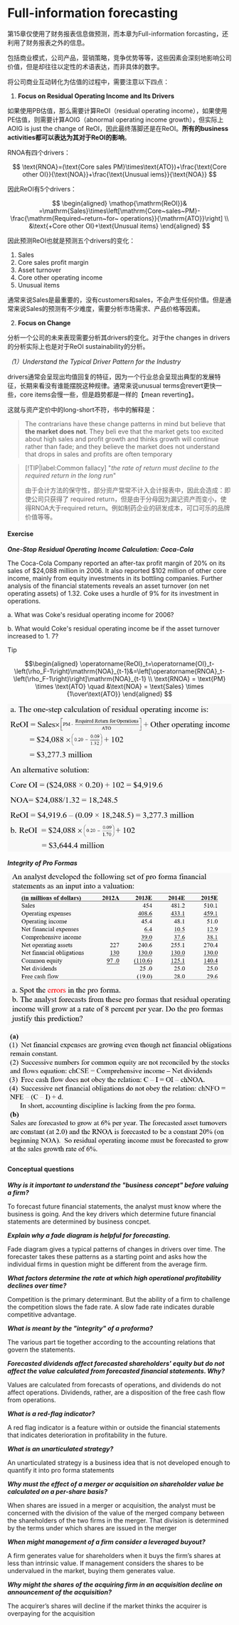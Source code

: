 # Full-information forecasting

第15章仅使用了财务报表信息做预测，而本章为Full-information forcasting，还利用了财务报表之外的信息。


包括商业模式，公司产品，营销策略，竞争优势等等，这些因素会深刻地影响公司价值，但是却往往以定性的术语表达，而非具体的数字。


将公司商业互动转化为估值的过程中，需要注意以下四点：


1. **Focus on Residual Operating Income and Its Drivers**

如果使用PB估值，那么需要计算ReOI（residual operating income），如果使用PE估值，则需要计算AOIG（abnormal operating income growth），但实际上AOIG is just the change of ReOI，因此最终落脚还是在ReOI。**所有的business activities都可以表达为其对于ReOI的影响**。

RNOA有四个drivers：

$$
\text{RNOA}=(\text{Core sales PM}\times\text{ATO})+\frac{\text{Core other OI}}{\text{NOA}}+\frac{\text{Unusual iems}}{\text{NOA}}
$$

因此ReOI有5个drivers：

$$
\begin{aligned}
\mathop{\mathrm{ReOI}}& =\mathrm{Sales}\times\left[\mathrm{Core~sales~PM}-\frac{\mathrm{Required~return~for~ operations}}{\mathrm{ATO}}\right]  \\
&\text{+Core other OI}+\text{Unusual items}
\end{aligned}
$$

因此预测ReOI也就是预测五个drivers的变化：

1. Sales
2. Core sales profit margin
3. Asset turnover
4. Core other operating income
5. Unusual items

通常来说Sales是最重要的，没有customers和sales，不会产生任何价值。但是通常来说Sales的预测有不少难度，需要分析市场需求、产品价格等因素。

2. **Focus on Change**

分析一个公司的未来表现需要分析其drivers的变化。对于the changes in drivers的分析实际上也是对于ReOI sustainability的分析。

*（1）Understand the Typical Driver Pattern for the Industry*

drivers通常会呈现出均值回复的特征，因为一个行业总会呈现出典型的发展特征，长期来看没有谁能摆脱这种规律。通常来说unusual terms会revert更快一些，core items会慢一些，但是趋势都是一样的【mean reverting】。

这就与资产定价中的long-short不符，书中的解释是：

> The contrarians have these change patterns in mind but believe that **the market does not**. They beli eve that the market gets too excited about high sales and profit growth and thinks growth will continue rather than fade; and they believe the market does not understand that drops in sales and profits are often temporary

> [!TIP|label:Common fallacy]
> "*the rate of return must decline to the required return in the long run*"
>
> 由于会计方法的保守性，部分资产常常不计入会计报表中，因此会造成：即使公司只获得了 required return，但是由于分母因为漏记资产而变小，使得RNOA大于required return。例如制药企业的研发成本，可口可乐的品牌价值等等。


#### Exercise <!-- {docsify-ignore} -->

***One-Stop Residual Operating Income Calculation: Coca-Cola***

The Coca-Cola Company reported an after-tax profit margin of 20% on its sales of \$24,088 million in 2006. It also reported $102 million of other core income, mainly from equity investments in its bottling companies. Further analysis of the financial statements reveals an asset turnover (on net operating assets) of 1.32. Coke uses a hurdle of 9% for its investment in operations.

a. What was Coke's residual operating income for 2006?

b. What would Coke's residual operating income be if the asset turnover increased to 1. 7?

> [!TIP]
$$\begin{aligned}
\operatorname{ReOI}_t=\operatorname{OI}_t-\left(\rho_F-1\right)\mathrm{NOA}_{t-1}&=\left[\operatorname{RNOA}_t-\left(\rho_F-1\right)\right]\mathrm{NOA}_{t-1} \\
\text{RNOA} = \text{PM} \times \text{ATO} \quad &\text{NOA} = \text{Sales} \times {1\over\text{ATO}}
\end{aligned}
$$
> 



<div align = 'center'>

![](../image/20230606FS1.png)
</div>


***Integrity of Pro Formas***

<div align = 'center'>

![](../image/20230606FS2.png)
</div>

<div align = 'center'>

![](../image/20230606FS3.png)
</div>


#### Conceptual questions <!-- {docsify-ignore} -->

***Why is it important to understand the "business concept" before valuing a firm?***

To forecast future financial statements, the analyst must know where the business is going. And the key drivers which determine future financial statements are determined by business concpet.

***Explain why a fade diagram is helpful for forecasting.***

Fade diagram gives a typical patterns of changes in drivers over time. The forecaster takes these patterns as a starting point and asks how the individual firms in question might be different from the average firm.

***What factors determine the rate at which high operational profitability declines over time?***

Competition is the primary determinant. But the ability of a firm to challenge the competition slows the fade rate. A slow fade rate indicates durable competitive advantage.

***What is meant by the "integrity" of a proforma?***

The various part tie together according to the accounting relations that govern the statements.

***Forecasted dividends affect forecasted shareholders' equity but do not affect the value calculated from forecasted financial statements. Why?***

Values are calculated from forecasts of operations, and dividends do not affect operations. Dividends, rather, are a disposition of the free cash flow from operations.

***What is a red-flag indicator?***

A red flag indicator is a feature within or outside the financial statements that indicates
deterioration in profitability in the future.

***What is an unarticulated strategy?***

An unarticulated strategy is a business idea that is not developed enough to quantify it
into pro forma statements

***Why must the effect of a merger or acquisition on shareholder value be calculated on a per-share basis?***

When shares are issued in a merger or acquisition, the analyst must be concerned with
the division of the value of the merged company between the shareholders of the two firms in the
merger. That division is determined by the terms under which shares are issued in the merger

***When might management of a firm consider a leveraged buyout?***

A firm generates value for shareholders when it buys the firm’s shares at less than intrinsic value. If management considers the shares to be undervalued in the market, buying them generates value.

***Why might the shares of the acquiring firm in an acquisition decline on announcement of the acquisition?***

The acquirer’s shares will decline if the market thinks the acquirer is overpaying for the
acquisition


